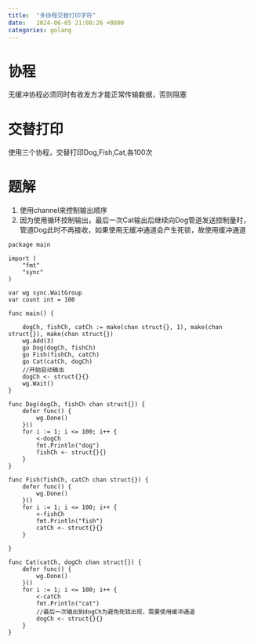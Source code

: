 ```yaml
---
title:  "多协程交替打印字符"
date:   2024-06-05 21:08:26 +0800
categories: golang
---
```

# 协程
无缓冲协程必须同时有收发方才能正常传输数据，否则阻塞

# 交替打印
使用三个协程，交替打印Dog,Fish,Cat,各100次

# 题解
1. 使用channel来控制输出顺序
2. 因为使用循环控制输出，最后一次Cat输出后继续向Dog管道发送控制量时，管道Dog此时不再接收，如果使用无缓冲通道会产生死锁，故使用缓冲通道

```golang
package main

import (
	"fmt"
	"sync"
)

var wg sync.WaitGroup
var count int = 100

func main() {

	dogCh, fishCh, catCh := make(chan struct{}, 1), make(chan struct{}), make(chan struct{})
	wg.Add(3)
	go Dog(dogCh, fishCh)
	go Fish(fishCh, catCh)
	go Cat(catCh, dogCh)
	//开始启动输出
	dogCh <- struct{}{}
	wg.Wait()
}

func Dog(dogCh, fishCh chan struct{}) {
	defer func() {
		wg.Done()
	}()
	for i := 1; i <= 100; i++ {
		<-dogCh
		fmt.Println("dog")
		fishCh <- struct{}{}
	}
}

func Fish(fishCh, catCh chan struct{}) {
	defer func() {
		wg.Done()
	}()
	for i := 1; i <= 100; i++ {
		<-fishCh
		fmt.Println("fish")
		catCh <- struct{}{}
	}

}

func Cat(catCh, dogCh chan struct{}) {
	defer func() {
		wg.Done()
	}()
	for i := 1; i <= 100; i++ {
		<-catCh
		fmt.Println("cat")
        //最后一次输出到dogCh为避免死锁出现，需要使用缓冲通道
		dogCh <- struct{}{}
	}
}
```